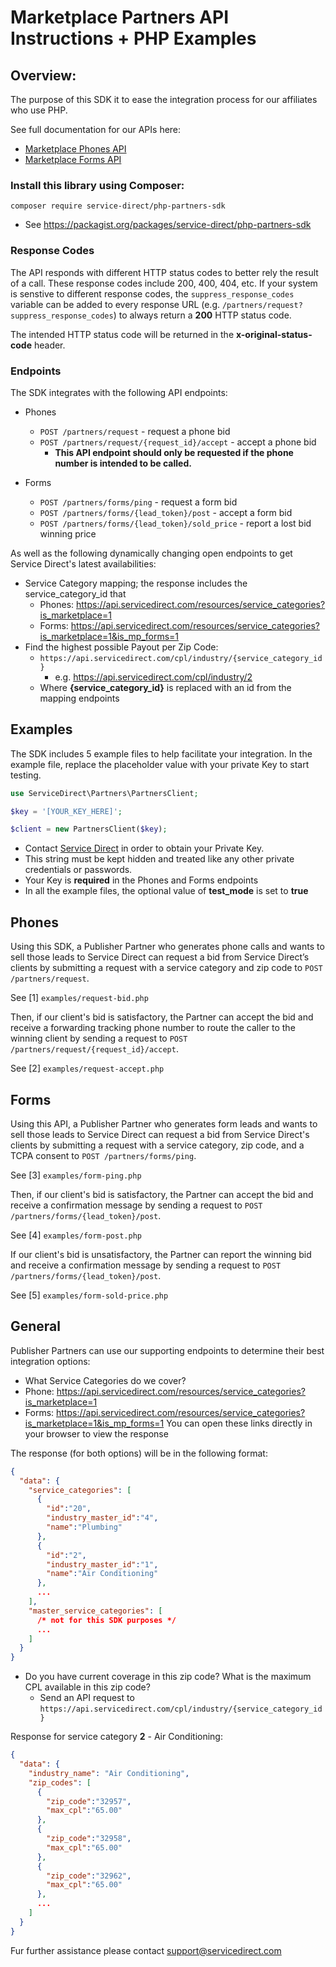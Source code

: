 # Marketplace Partners API Instructions + PHP Examples

## Overview:
The purpose of this SDK it to ease the integration process for our affiliates who use PHP.

See full documentation for our APIs here:
* [Marketplace Phones API](https://docs.google.com/document/d/e/2PACX-1vSqTEv-aynxXNOSqj9xD4nwMrC9gfl-kE9J0UFWFNtrJcXIE7NE0l3tUH4Zro3cTHwXHmoe_JaHCmTW/pub)
* [Marketplace Forms API](https://docs.google.com/document/u/1/d/e/2PACX-1vQ35nE839QVD2EkkVnhRNhu_hf8NXRJL3gUzn4jdMoAclIX-faGk-nGHJ0_Zchdd0lUMwdJyXk3RLD0/pub)

### Install this library using Composer:
`composer require service-direct/php-partners-sdk`
* See https://packagist.org/packages/service-direct/php-partners-sdk

### Response Codes
The API responds with different HTTP status codes to better rely the result of a call.
These response codes include 200, 400, 404, etc.
If your system is senstive to different response codes, the `suppress_response_codes` variable
can be added to every response URL (e.g. `/partners/request?suppress_response_codes`) to always
return a **200** HTTP status code.

The intended HTTP status code will be returned in the **x-original-status-code** header.

### Endpoints
The SDK integrates with the following API endpoints:

* Phones
  * `POST /partners/request` - request a phone bid
  * `POST /partners/request/{request_id}/accept` - accept a phone bid
    * **This API endpoint should only be requested if the phone number is intended to be called.**

* Forms
  * `POST /partners/forms/ping` - request a form bid
  * `POST /partners/forms/{lead_token}/post` - accept a form bid
  * `POST /partners/forms/{lead_token}/sold_price` - report a lost bid winning price

As well as the following dynamically changing open endpoints to get Service Direct's latest availabilities:

* Service Category mapping; the response includes the service_category_id that 
  * Phones: https://api.servicedirect.com/resources/service_categories?is_marketplace=1
  * Forms: https://api.servicedirect.com/resources/service_categories?is_marketplace=1&is_mp_forms=1
* Find the highest possible Payout per Zip Code:
  * `https://api.servicedirect.com/cpl/industry/{service_category_id}`
    * e.g. https://api.servicedirect.com/cpl/industry/2
  * Where **{service_category_id}** is replaced with an id from the mapping endpoints

## Examples
The SDK includes 5 example files to help facilitate your integration.
In the example file, replace the placeholder value with your private Key to start testing.
```php
use ServiceDirect\Partners\PartnersClient;

$key = '[YOUR_KEY_HERE]';

$client = new PartnersClient($key);
```
* Contact [Service Direct](https://servicedirect.com) in order to obtain your Private Key.
* This string must be kept hidden and treated like any other private credentials or passwords.
* Your Key is **required** in the Phones and Forms endpoints
* In all the example files, the optional value of **test_mode** is set to **true**

## Phones
Using this SDK, a Publisher Partner who generates phone calls and wants to sell those leads to Service Direct can
request a bid from Service Direct’s clients by submitting a request with a service category and zip code to
`POST /partners/request`.

See [1] `examples/request-bid.php`

Then, if our client's bid is satisfactory, the Partner can accept the bid and receive a forwarding tracking phone number
to route the caller to the winning client by sending a request to `POST /partners/request/{request_id}/accept`.

See [2] `examples/request-accept.php`

## Forms
Using this API, a Publisher Partner who generates form leads and wants to sell those leads to Service Direct can
request a bid from Service Direct's clients by submitting a request with a service category, zip code, and a
TCPA consent to `POST /partners/forms/ping`.

See [3] `examples/form-ping.php`

Then, if our client's bid is satisfactory, the Partner can accept the bid and receive a confirmation message by
sending a request to `POST /partners/forms/{lead_token}/post`.

See [4] `examples/form-post.php`

If our client's bid is unsatisfactory, the Partner can report the winning bid and receive a confirmation message by
sending a request to `POST /partners/forms/{lead_token}/post`.

See [5] `examples/form-sold-price.php`

## General
Publisher Partners can use our supporting endpoints to determine their best integration options:
* What Service Categories do we cover?
* Phone: https://api.servicedirect.com/resources/service_categories?is_marketplace=1
* Forms: https://api.servicedirect.com/resources/service_categories?is_marketplace=1&is_mp_forms=1
You can open these links directly in your browser to view the response

The response (for both options) will be in the following format:
```json
{
  "data": {
    "service_categories": [
      {
        "id":"20",
        "industry_master_id":"4",
        "name":"Plumbing"
      },
      {
        "id":"2",
        "industry_master_id":"1",
        "name":"Air Conditioning"
      },
      ...
    ],
    "master_service_categories": [
      /* not for this SDK purposes */
      ...
    ]
  }
}
```

* Do you have current coverage in this zip code? What is the maximum CPL available in this zip code?
  * Send an API request to `https://api.servicedirect.com/cpl/industry/{service_category_id}`

Response for service category **2** - Air Conditioning:
```json
{
  "data": {
    "industry_name": "Air Conditioning",
    "zip_codes": [
      {
        "zip_code":"32957",
        "max_cpl":"65.00"
      },
      {
        "zip_code":"32958",
        "max_cpl":"65.00"
      },
      {
        "zip_code":"32962",
        "max_cpl":"65.00"
      },
      ...
    ]
  }
}
```
Fur further assistance please contact support@servicedirect.com
